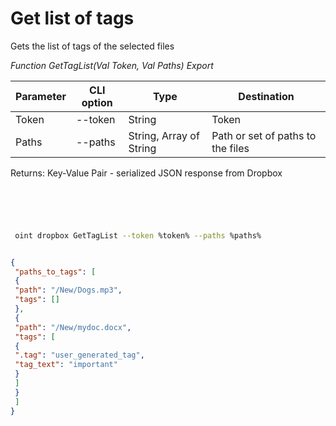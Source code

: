 ﻿---
sidebar_position: 1
---

# Get list of tags
 Gets the list of tags of the selected files


*Function GetTagList(Val Token, Val Paths) Export*

 | Parameter | CLI option | Type | Destination |
 |-|-|-|-|
 | Token | --token | String | Token |
 | Paths | --paths | String, Array of String | Path or set of paths to the files |

 
 Returns: Key-Value Pair - serialized JSON response from Dropbox

```bsl title="Code example"
	

	
```

```sh title="CLI command example"
 
 oint dropbox GetTagList --token %token% --paths %paths%


```


```json title="Result"

{
 "paths_to_tags": [
 {
 "path": "/New/Dogs.mp3",
 "tags": []
 },
 {
 "path": "/New/mydoc.docx",
 "tags": [
 {
 ".tag": "user_generated_tag",
 "tag_text": "important"
 }
 ]
 }
 ]
}

```
